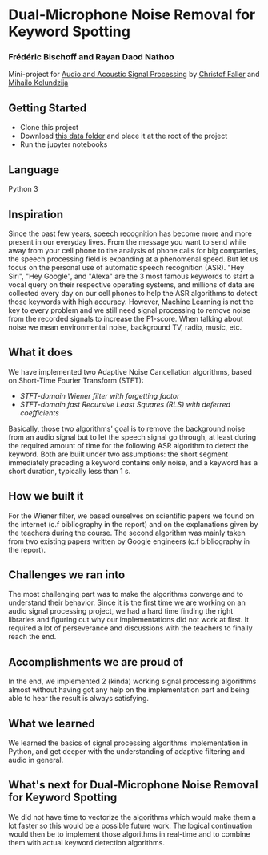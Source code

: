 # Dual-Microphone Noise Removal for Keyword Spotting
### Frédéric Bischoff and Rayan Daod Nathoo
Mini-project for [Audio and Acoustic Signal Processing]() by [Christof Faller](https://www.epfl.ch/labs/lcav/people/) and [Mihailo Kolundzija](https://www.epfl.ch/labs/lcav/people/)

## Getting Started

- Clone this project
- Download [this data folder](https://drive.google.com/file/d/1x0IpFm5-Ld6oviffbvq4wW0XB98rt3ev/view?usp=sharing) and place it at the root of the project
- Run the jupyter notebooks

## Language
Python 3

## Inspiration

Since the past few years, speech recognition has become more and more present in our everyday lives. From the message you want to send while away from your cell phone to the analysis of phone calls for big companies, the speech processing field is expanding at a phenomenal speed. But let us focus on the personal use of automatic speech recognition (ASR). "Hey Siri", "Hey Google", and "Alexa" are the 3 most famous keywords to start a vocal query on their respective operating systems, and millions of data are collected every day on our cell phones to help the ASR algorithms to detect those keywords with high accuracy. However, Machine Learning is not the key to every problem and we still need signal processing to remove noise from the recorded signals to increase the F1-score. When talking about noise we mean environmental noise, background TV, radio, music, etc.

## What it does

We have implemented two Adaptive Noise Cancellation algorithms, based on Short-Time Fourier Transform (STFT):
- _STFT-domain Wiener filter with forgetting factor_
- _STFT-domain fast Recursive Least Squares (RLS) with deferred coefficients_

Basically, those two algorithms' goal is to remove the background noise from an audio signal but to let the speech signal go through, at least during the required amount of time for the following ASR algorithm to detect the keyword. Both are built under two assumptions: the short segment immediately preceding a keyword contains only noise, and a keyword has a short duration, typically less than 1 s.

## How we built it

For the Wiener filter, we based ourselves on scientific papers we found on the internet (c.f bibliography in the report) and on the explanations given by the teachers during the course. The second algorithm was mainly taken from two existing papers written by Google engineers (c.f bibliography in the report).

## Challenges we ran into

The most challenging part was to make the algorithms converge and to understand their behavior. Since it is the first time we are working on an audio signal processing project, we had a hard time finding the right libraries and figuring out why our implementations did not work at first. It required a lot of perseverance and discussions with the teachers to finally reach the end.

## Accomplishments we are proud of

In the end, we implemented 2 (kinda) working signal processing algorithms almost without having got any help on the implementation part and being able to hear the result is always satisfying.

## What we learned

We learned the basics of signal processing algorithms implementation in Python, and get deeper with the understanding of adaptive filtering and audio in general.

## What's next for Dual-Microphone Noise Removal for Keyword Spotting
We did not have time to vectorize the algorithms which would make them a lot faster so this would be a possible future work. The logical continuation would then be to implement those algorithms in real-time and to combine them with actual keyword detection algorithms.
